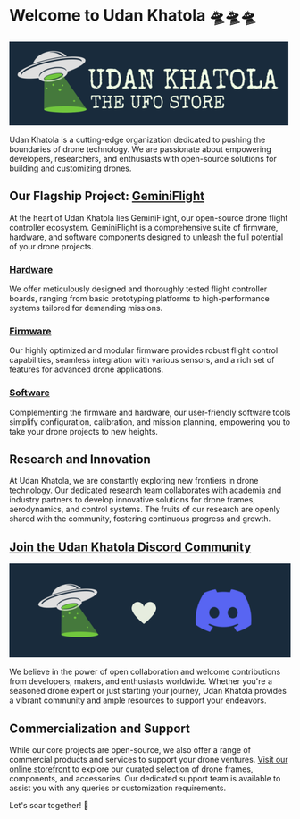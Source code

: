 # Welcome to Udan Khatola 🛸🛸🛸
![Udan Khatola Logo](/profile/UdanKhatolaLogoWide.png)

Udan Khatola is a cutting-edge organization dedicated to pushing the boundaries of drone technology. We are passionate about empowering developers, researchers, and enthusiasts with open-source solutions for building and customizing drones.


## Our Flagship Project: [**GeminiFlight**](https://github.com/Udan-Khatola/GeminiFlight)
At the heart of Udan Khatola lies GeminiFlight, our open-source drone flight controller ecosystem. GeminiFlight is a comprehensive suite of firmware, hardware, and software components designed to unleash the full potential of your drone projects.

### [Hardware](https://github.com/Udan-Khatola/GeminiFlight-Hardware)
We offer meticulously designed and thoroughly tested flight controller boards, ranging from basic prototyping platforms to high-performance systems tailored for demanding missions.

### [Firmware](https://github.com/Udan-Khatola/GeminiFlight-Firmware)
Our highly optimized and modular firmware provides robust flight control capabilities, seamless integration with various sensors, and a rich set of features for advanced drone applications.

### [Software](https://github.com/Udan-Khatola/GeminiFlight-Host)
Complementing the firmware and hardware, our user-friendly software tools simplify configuration, calibration, and mission planning, empowering you to take your drone projects to new heights.


## Research and Innovation
At Udan Khatola, we are constantly exploring new frontiers in drone technology. Our dedicated research team collaborates with academia and industry partners to develop innovative solutions for drone frames, aerodynamics, and control systems. The fruits of our research are openly shared with the community, fostering continuous progress and growth.


## [Join the Udan Khatola Discord Community](https://discord.gg/ZVNHDw3ey3)

[![Udan Khatola Discord](/profile/UdanKhatolaDiscord.png)](https://discord.gg/ZVNHDw3ey3)

We believe in the power of open collaboration and welcome contributions from developers, makers, and enthusiasts worldwide. Whether you're a seasoned drone expert or just starting your journey, Udan Khatola provides a vibrant community and ample resources to support your endeavors.


## Commercialization and Support
While our core projects are open-source, we also offer a range of commercial products and services to support your drone ventures. [Visit our online storefront](https://udankhatola.store) to explore our curated selection of drone frames, components, and accessories. Our dedicated support team is available to assist you with any queries or customization requirements.

Let's soar together! 🚀
